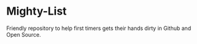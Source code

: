 # Mighty-List
Friendly repository to help first timers gets their hands dirty in Github and Open Source.
